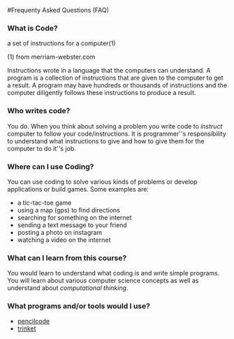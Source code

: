 #Frequenty Asked Questions (FAQ)

### What is Code?

a set of instructions for a computer(1)

(1) from merriam-webster.com

Instructions wrote in a language that the computers can understand. A program is a collection of instructions that are given to the computer to get a result. A program may have hundreds or thousands of instructions and the computer diligently follows these instructions to produce a result. 

### Who writes code?

You do. When you think about solving a problem you write code to _instruct_ computer to follow your code/instructions. It is programmer''s responsibility to understand what instructions to give and how to give them for the computer to do it''s job.


### Where can I use Coding?

You can use coding to solve various kinds of problems or develop applications or build games. Some examples are:

- a tic-tac-toe game
- using a map (gps) to find directions 
- searching for something on the internet
- sending a text message to your friend
- posting a photo on instagram
- watching a video on the internet


### What can I learn from this course?

You would learn to understand what coding is and write simple programs. You will learn about various computer science concepts as well as understand about *computational thinking*.


### What programs and/or tools would I use?

- [pencilcode](http://pencilcode.net)
- [trinket](http://trinket.io/)


